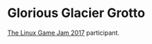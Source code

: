 Glorious Glacier Grotto
=======================

[The Linux Game Jam 2017](https://itch.io/jam/linux-jam-2017) participant.

